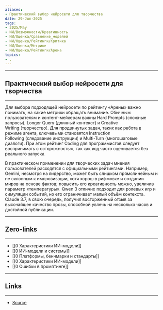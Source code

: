 ```yaml
---
aliases: 
- Практический выбор нейросети для творчества 
date: 29-Jun-2025
tags:
- 2025/May
- ИИ/Возможности/Креативность
- ИИ/Оценка/Сравнение_моделей
- ИИ/Оценка/Рейтинги/Критика
- ИИ/Оценка/Метрики
- ИИ/Оценка/Рейтинги/Арена
topics:
- .
---
```



-----
##  Практический выбор нейросети для творчества 
-----
Для выбора подходящей нейросети по рейтингу «Арены» важно понимать, на какие метрики обращать внимание. Обычным пользователям и контент-мейкерам важны Hard Prompts (сложные запросы), Longer Query (длинный контекст) и Creative Writing (творчество). Для продвинутых задач, таких как работа в режиме агента, ключевыми становятся Instruction Following (следование инструкции) и Multi-Turn (многошаговые диалоги). При этом рейтинг Coding для программистов следует воспринимать с осторожностью, так как код часто оценивается без реального запуска.

В практическом применении для творческих задач мнения пользователей расходятся с официальными рейтингами. Например, Gemini, несмотря на лидерство, может быть слишком прямолинейным и не склонным к импровизации, хотя хорош в рифмовке и создании миров на основе фактов; повысить его креативность можно, увеличив параметр «температуры». Qwen 3 отлично подходит для ролевых игр и симуляции событий, но его ограничивает малый объём контекста. Claude 3.7, в свою очередь, получил восторженный отзыв за высочайшее качество прозы, способной увлечь на несколько часов и достойной публикации.

---
## Zero-links
---
- [[0 Характеристики ИИ-модели]]
- [[0 ИИ-модели и системы]]
- [[0 Платформы, бенчмарки и стандарты]]
- [[0 Характеристики ИИ-модели]]
- [[0 Ошибки в промптинге]]

---
## Links
---
- [Source](https://t.me/turboproject/1662)